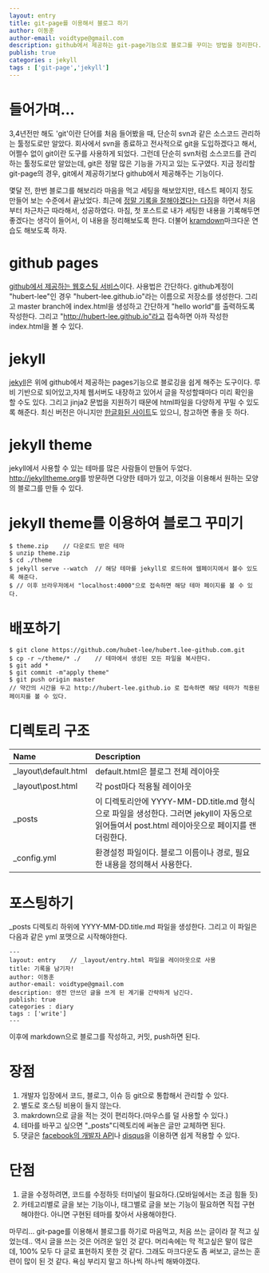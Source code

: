 ```yaml
---
layout: entry
title: git-page를 이용해서 블로그 하기
author: 이동훈
author-email: voidtype@gmail.com
description: github에서 제공하는 git-page기능으로 블로그를 꾸미는 방법을 정리한다.
publish: true
categories : jekyll
tags : ['git-page','jekyll']
---
```




# 들어가며...
3,4년전만 해도 'git'이란 단어를 처음 들어봤을 때, 단순히 svn과 같은 소스코드 관리하는 툴정도로만 알았다. 회사에서 svn을 종료하고 전사적으로 git을 도입하겠다고 해서, 어쩔수 없이 git이란 도구를 사용하게 되었다. 그런데 단순히 svn처럼 소스코드를 관리하는 툴정도로만 알았는데, git은 정말 많은 기능을 가지고 있는 도구였다. 지금 정리할 git-page의 경우, git에서 제공하기보다 github에서 제공해주는 기능이다.

몇달 전, 한번 블로그를 해보리라 마음을 먹고 세팅을 해보았지만, 테스트 페이지 정도 만들어 보는 수준에서 끝났었다. 최근에 [정말 기록을 잘해야겠다는 다짐][1]을 하면서 처음부터 차근차근 따라해서, 성공하였다. 마침, 첫 포스트로 내가 세팅한 내용을 기록해두면 좋겠다는 생각이 들어서, 이 내용을 정리해보도록 한다. 더불어 [kramdown][2]마크다운 연습도 해보도록 하자.
# github pages
[github에서 제공하는 웹호스팅 서비스][5]이다. 사용법은 간단하다. github계정이 "hubert-lee"인 경우
"hubert-lee.github.io"라는 이름으로 저장소를 생성한다. 그리고 master branch에 index.html을 생성하고 간단하게 "hello world"를 출력하도록 작성한다. 그리고 "http://hubert-lee.github.io"라고 접속하면 아까 작성한 index.html을 볼 수 있다.
# jekyll
[jekyll][3]은 위에 github에서 제공하는 pages기능으로 블로깅을 쉽게 해주는 도구이다. 루비 기반으로 되어있고,자체 웹서버도 내장하고 있어서 글을 작성할때마다 미리 확인을 할 수도 있다. 그리고 jinja2 문법을 지원하기 때문에 html파일을 다양하게 꾸밀 수 있도록 해준다.
최신 버전은 아니지만 [한글화된 사이트][5]도 있으니, 참고하면 좋을 듯 하다.
# jekyll theme
jekyll에서 사용할 수 있는 테마를 많은 사람들이 만들어 두었다. <http://jekylltheme.org>를 방문하면 다양한 테마가 있고, 이것을 이용해서 원하는 모양의 블로그를 만들 수 있다.

# jekyll theme를 이용하여 블로그 꾸미기
```
$ theme.zip    // 다운로드 받은 테마
$ unzip theme.zip
$ cd ./theme
$ jekyll serve --watch  // 해당 테마를 jekyll로 로드하여 웹페이지에서 볼수 있도록 해준다.
$ // 이후 브라우저에서 "localhost:4000"으로 접속하면 해당 테마 페이지를 볼 수 있다.
```

# 배포하기
```
$ git clone https://github.com/hubet-lee/hubert.lee-github.com.git
$ cp -r ~/theme/* ./    // 테마에서 생성된 모든 파일을 복사한다.
$ git add * 
$ git commit -m"apply theme"
$ git push origin master   
// 약간의 시간을 두고 http://hubert-lee.github.io 로 접속하면 해당 테마가 적용된 페이지를 볼 수 있다.
```

# 디렉토리 구조

| Name | Description |
|:-----|:------------|
| \_layout\default.html | default.html은 블로그 전체 레이아웃 |
| \_layout\post.html | 각 post마다 적용될 레이아웃 |
| \_posts | 이 디렉토리안에 YYYY-MM-DD.title.md 형식으로 파일을 생성한다. 그러면 jekyll이 자동으로 읽어들여서 post.html 레이아웃으로 페이지를 랜더링한다.  |
| \_config.yml | 환경설정 파일이다. 블로그 이름이나 경로, 필요한 내용을 정의해서 사용한다. |

# 포스팅하기

\_posts 디렉토리 하위에 YYYY-MM-DD.title.md 파일을 생성한다. 그리고 이 파일은 다음과 같은 yml 포맷으로 시작해야한다.
```
---
layout: entry    // _layout/entry.html 파일을 레이아웃으로 사용
title: 기록을 남기자!
author: 이동훈
author-email: voidtype@gmail.com
description: 생전 안쓰던 글을 쓰게 된 계기를 간략하게 남긴다.
publish: true
categories : diary
tags : ['write']
---
```
이후에 markdown으로 블로그를 작성하고, 커밋, push하면 된다.


# 장점
1. 개발자 입장에서 코드, 블로그, 이슈 등 git으로 통합해서 관리할 수 있다.
2. 별도로 호스팅 비용이 들지 않는다.
3. makrdown으로 글을 적는 것이 편리하다.(마우스를 덜 사용할 수 있다.)
4. 테마를 바꾸고 싶으면 "\_posts"디렉토리에 써놓은 글만 교체하면 된다.
5. 댓글은 [facebook의 개발자 API][7]나 [disqus][6]을 이용하면 쉽게 적용할 수 있다.

# 단점
1. 글을 수정하려면, 코드를 수정하듯 터미널이 필요하다.(모바일에서는 조금 힘들 듯)
2. 카테고리별로 글을 보는 기능이나, 태그별로 글을 보는 기능이 필요하면 직접 구현해야한다. 아니면 구현된 테마를 찾아서 사용해야한다.


마무리...
git-page를 이용해서 블로그를 하기로 마음먹고, 처음 쓰는 글이라 잘 적고 싶었는데.. 역시 글을 쓰는 것은 어려운 일인 것 같다. 머리속에는 막 적고싶은 말이 많은데, 100% 모두 다 글로 표현하지 못한 것 같다. 그래도 마크다운도 좀 써보고, 글쓰는 훈련이 많이 된 것 같다. 욕심 부리지 말고 하나씩 하나씩 해봐야겠다.


[1]: http://hubert-lee.github.io/diary/2017/04/02/write.html
[2]: https://kramdown.gettalong.org/quickref.html
[3]: http://jekyllrb.com
[4]: http://jekyllrb-ko.github.io
[5]: http://pages.github.com
[6]: https://disqus.com/
[7]: https://developers.facebook.com/
